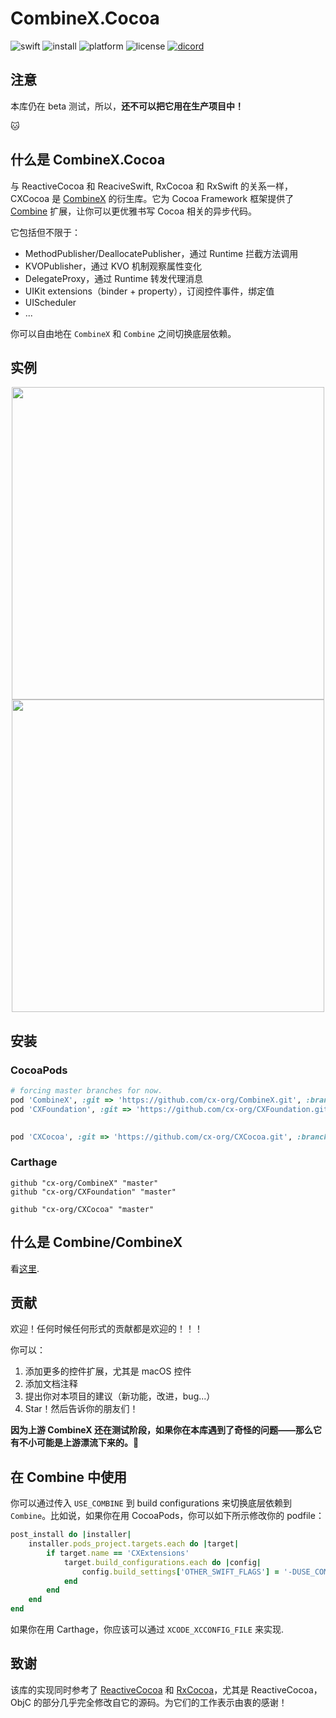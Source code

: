 # CombineX.Cocoa

![swift](https://img.shields.io/badge/swift-5.0-orange)
![install](https://img.shields.io/badge/install-cocoapods%20%7C%20carthage-ff69b4)
![platform](https://img.shields.io/badge/platform-ios%20%7C%20macos%20%7C%20watchos%20%7C%20tvos-lightgrey)
![license](https://img.shields.io/github/license/cx-org/CXCocoa?color=black)
[![dicord](https://img.shields.io/badge/chat-discord-blue)](https://discord.gg/cresT3X)

## 注意

本库仍在 beta 测试，所以，**还不可以把它用在生产项目中！**

🐱

## 什么是 CombineX.Cocoa

与 ReactiveCocoa 和 ReaciveSwift, RxCocoa 和 RxSwift 的关系一样，CXCocoa 是 [CombineX](https://github.com/cx-org/CombineX) 的衍生库。它为 Cocoa Framework 框架提供了 [Combine](https://developer.apple.com/documentation/combine) 扩展，让你可以更优雅书写 Cocoa 相关的异步代码。

它包括但不限于：

- MethodPublisher/DeallocatePublisher，通过 Runtime 拦截方法调用
- KVOPublisher，通过 KVO 机制观察属性变化
- DelegateProxy，通过 Runtime 转发代理消息
- UIKit extensions（binder + property），订阅控件事件，绑定值
- UIScheduler
- ...

你可以自由地在 `CombineX` 和 `Combine` 之间切换底层依赖。

## 实例

<p align="center">
<img src="demo.1.gif" height="500">
<img src="demo.2.gif" height="500">
</p>

## 安装

### CocoaPods

```ruby
# forcing master branches for now.
pod 'CombineX', :git => 'https://github.com/cx-org/CombineX.git', :branch => 'master'
pod 'CXFoundation', :git => 'https://github.com/cx-org/CXFoundation.git', :branch => 'master'
  

pod 'CXCocoa', :git => 'https://github.com/cx-org/CXCocoa.git', :branch => 'master'
```

### Carthage

```carthage
github "cx-org/CombineX" "master"
github "cx-org/CXFoundation" "master"

github "cx-org/CXCocoa" "master"
```

## 什么是 Combine/CombineX

看[这里](https://github.com/cx-org/CombineX#what-is-combine).

## 贡献

欢迎！任何时候任何形式的贡献都是欢迎的！！！

你可以：

1. 添加更多的控件扩展，尤其是 macOS 控件
2. 添加文档注释
3. 提出你对本项目的建议（新功能，改进，bug...）
4. Star！然后告诉你的朋友们！

**因为上游 CombineX 还在测试阶段，如果你在本库遇到了奇怪的问题——那么它有不小可能是上游漂流下来的。🤣**


## 在 Combine 中使用

你可以通过传入 `USE_COMBINE` 到 build configurations 来切换底层依赖到 `Combine`。比如说，如果你在用 CocoaPods，你可以如下所示修改你的 podfile：

```ruby
post_install do |installer|
    installer.pods_project.targets.each do |target|
        if target.name == 'CXExtensions'
            target.build_configurations.each do |config|
                config.build_settings['OTHER_SWIFT_FLAGS'] = '-DUSE_COMBINE'
            end
        end
    end
end
```

如果你在用 Carthage，你应该可以通过 `XCODE_XCCONFIG_FILE` 来实现.

## 致谢

该库的实现同时参考了 [ReactiveCocoa](https://github.com/ReactiveCocoa/ReactiveCocoa) 和 [RxCocoa](https://github.com/ReactiveX/RxSwift)，尤其是 ReactiveCocoa，ObjC 的部分几乎完全修改自它的源码。为它们的工作表示由衷的感谢！
